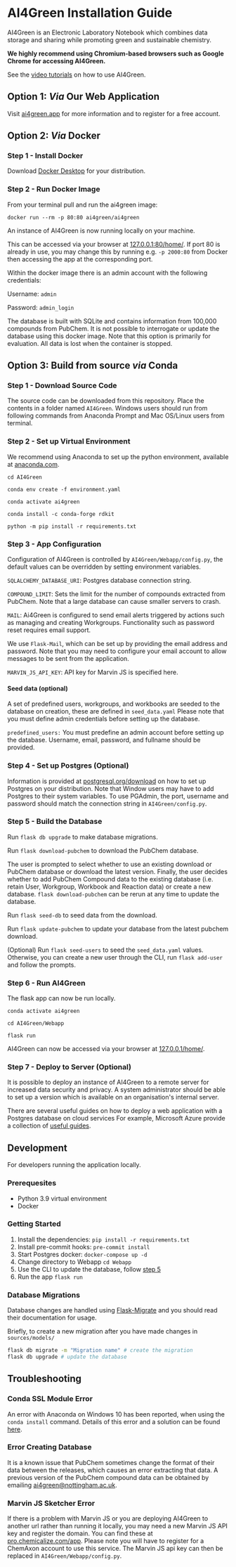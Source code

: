 # AI4Green Installation Guide

AI4Green is an Electronic Laboratory Notebook which combines data storage and sharing while promoting green and sustainable chemistry.

**We highly recommend using Chromium-based browsers such as Google Chrome for accessing AI4Green.**

See the [video tutorials](https://youtube.com/playlist?list=PL7u_tOd0vTynC0tgWt0cb7jLlnEoDwiO4) on how to use AI4Green.

## Option 1: _Via_ Our Web Application

Visit [ai4green.app](https://ai4green.app/) for more information and to register for a free account.

## Option 2: _Via_ Docker

### Step 1 - Install Docker

Download [Docker Desktop](https://docs.docker.com/get-docker/) for your distribution.

### Step 2 - Run Docker Image

From your terminal pull and run the ai4green image:

`docker run --rm -p 80:80 ai4green/ai4green`

An instance of AI4Green is now running locally on your machine.

This can be accessed via your browser at [127.0.0.1:80/home/](127.0.0.1:80/home/). If port 80 is already in use, you may change this by running e.g. `-p 2000:80` from Docker then accessing the app at the corresponding port.

Within the docker image there is an admin account with the following credentials:

Username: `admin`

Password: `admin_login`

The database is built with SQLite and contains information from 100,000 compounds from PubChem. It is not possible to interrogate or update the database using this docker image. Note that this option is primarily for evaluation. All data is lost when the container is stopped.

## Option 3: Build from source _via_ Conda

### Step 1 - Download Source Code

The source code can be downloaded from this repository. Place the contents in a folder named `AI4Green`.
Windows users should run from following commands from Anaconda Prompt and Mac OS/Linux users from terminal.

### Step 2 - Set up Virtual Environment

We recommend using Anaconda to set up the python environment, available at [anaconda.com](https://www.anaconda.com/).

`cd AI4Green`

`conda env create -f environment.yaml`

`conda activate ai4green`

`conda install -c conda-forge rdkit`

`python -m pip install -r requirements.txt`

### Step 3 - App Configuration

Configuration of AI4Green is controlled by `AI4Green/Webapp/config.py`, the default values can be overridden by setting environment variables.

`SQLALCHEMY_DATABASE_URI`: Postgres database connection string.

`COMPOUND_LIMIT`: Sets the limit for the number of compounds extracted from PubChem. Note that a large database can cause smaller servers to crash.

`MAIL`: Ai4Green is configured to send email alerts triggered by actions such as managing and creating Workgroups. Functionality such as password reset requires email support.

We use `Flask-Mail`, which can be set up by providing the email address and password. Note that you may need to configure your email account to allow messages to be sent from the application.

`MARVIN_JS_API_KEY`: API key for Marvin JS is specified here.

#### Seed data (optional)

A set of predefined users, workgroups, and workbooks are seeded to the database on creation, these are defined in `seed_data.yaml`
Please note that you must define admin credentials before setting up the database.

`predefined_users:`
You must predefine an admin account before setting up the database. Username, email, password, and fullname should be provided.

### Step 4 - Set up Postgres (Optional)

Information is provided at [postgresql.org/download](https://www.postgresql.org/download/) on how to set up Postgres on your distribution.
Note that Window users may have to add Postgres to their system variables. To use PGAdmin, the port, username and password should match the connection string in `AI4Green/config.py`.

### Step 5 - Build the Database

Run `flask db upgrade` to make database migrations.

Run `flask download-pubchem` to download the PubChem database.

The user is prompted to select whether to use an existing download or PubChem database or download the latest version.
Finally, the user decides whether to add PubChem Compound data to the existing database (i.e. retain User, Workgroup, Workbook and Reaction data) or create a new database.
`flask download-pubchem` can be rerun at any time to update the database.

Run `flask seed-db` to seed data from the download.

Run `flask update-pubchem` to update your database from the latest pubchem download.

(Optional) Run `flask seed-users` to seed the `seed_data.yaml` values. Otherwise, you can create a new user through the CLI, run `flask add-user` and follow the prompts.

### Step 6 - Run AI4Green

The flask app can now be run locally.

`conda activate ai4green`

`cd AI4Green/Webapp`

`flask run`

AI4Green can now be accessed via your browser at [127.0.0.1/home/](127.0.0.1/home/).

### Step 7 - Deploy to Server (Optional)

It is possible to deploy an instance of AI4Green to a remote server for increased data security and privacy. A system administrator should be able to set up a version which is available on an organisation's internal server.

There are several useful guides on how to deploy a web application with a Postgres database on cloud services For example, Microsoft Azure provide a collection of [useful guides](https://learn.microsoft.com/en-us/azure/?product=popular).

## Development

For developers running the application locally.

### Prerequesites

- Python 3.9 virtual environment
- Docker

### Getting Started

1. Install the dependencies: `pip install -r requirements.txt`
2. Install pre-commit hooks: `pre-commit install`
3. Start Postgres docker: `docker-compose up -d`
4. Change directory to Webapp `cd Webapp`
5. Use the CLI to update the database, follow [step 5](#step-5---build-the-database)
6. Run the app `flask run`

### Database Migrations

Database changes are handled using [Flask-Migrate](https://flask-migrate.readthedocs.io/en/latest/#) and you should read their documentation for usage.

Briefly, to create a new migration after you have made changes in `sources/models/`

```bash
flask db migrate -m "Migration name" # create the migration
flask db upgrade # update the database
```

## Troubleshooting

### Conda SSL Module Error

An error with Anaconda on Windows 10 has been reported, when using the `conda install` command. Details of this error and a solution can be found [here](https://github.com/conda/conda/issues/8273).

### Error Creating Database

It is a known issue that PubChem sometimes change the format of their data between the releases, which causes an error extracting that data.
A previous version of the PubChem compound data can be obtained by emailing [ai4green@nottingham.ac.uk](mailto:ai4green@nottingham.ac.uk).

### Marvin JS Sketcher Error

If there is a problem with Marvin JS or you are deploying AI4Green to another url rather than running it locally, you may need a new Marvin JS API key and register the domain. You can find these at [pro.chemicalize.com/app](https://pro.chemicalize.com/app/marvin/settings). Please note you will have to register for a ChemAxon account to use this service. The Marvin JS api key can then be replaced in `AI4Green/Webapp/config.py`.
